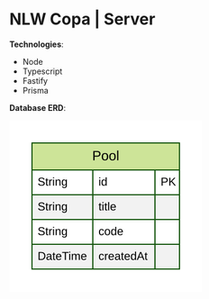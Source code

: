# NLW Copa | Server
**Technologies**:
- Node
- Typescript
- Fastify
- Prisma

**Database ERD**:

![prisma-erd](prisma/ERD.svg)